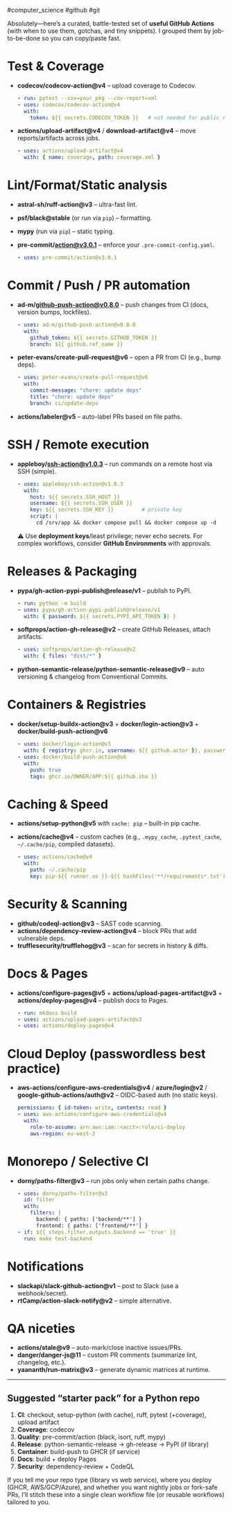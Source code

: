 #computer_science #github #git 

Absolutely—here’s a curated, battle-tested set of **useful GitHub Actions** (with when to use them, gotchas, and tiny snippets). I grouped them by job-to-be-done so you can copy/paste fast.

# Test & Coverage

- **codecov/codecov-action@v4** – upload coverage to Codecov.
    
    ```yaml
    - run: pytest --cov=your_pkg --cov-report=xml
    - uses: codecov/codecov-action@v4
      with:
        token: ${{ secrets.CODECOV_TOKEN }}   # not needed for public repos
    
    ```
    
- **actions/upload-artifact@v4** / **download-artifact@v4** – move reports/artifacts across jobs.
    
    ```yaml
    - uses: actions/upload-artifact@v4
      with: { name: coverage, path: coverage.xml }
    
    ```
    

# Lint/Format/Static analysis

- **astral-sh/ruff-action@v3** – ultra-fast lint.
    
- **psf/black@stable** (or run via `pip`) – formatting.
    
- **mypy** (run via `pip`) – static typing.
    
- **pre-commit/action@v3.0.1** – enforce your `.pre-commit-config.yaml`.
    
    ```yaml
    - uses: pre-commit/action@v3.0.1
    
    ```
    

# Commit / Push / PR automation

- **ad-m/github-push-action@v0.8.0** – push changes from CI (docs, version bumps, lockfiles).
    
    ```yaml
    - uses: ad-m/github-push-action@v0.8.0
      with:
        github_token: ${{ secrets.GITHUB_TOKEN }}
        branch: ${{ github.ref_name }}
    
    ```
    
- **peter-evans/create-pull-request@v6** – open a PR from CI (e.g., bump deps).
    
    ```yaml
    - uses: peter-evans/create-pull-request@v6
      with:
        commit-message: "chore: update deps"
        title: "chore: update deps"
        branch: ci/update-deps
    
    ```
    
- **actions/labeler@v5** – auto-label PRs based on file paths.
    

# SSH / Remote execution

- **appleboy/ssh-action@v1.0.3** – run commands on a remote host via SSH (simple).
    
    ```yaml
    - uses: appleboy/ssh-action@v1.0.3
      with:
        host: ${{ secrets.SSH_HOST }}
        username: ${{ secrets.SSH_USER }}
        key: ${{ secrets.SSH_KEY }}         # private key
        script: |
          cd /srv/app && docker compose pull && docker compose up -d
    
    ```
    
    ⚠️ Use **deployment keys**/least privilege; never echo secrets. For complex workflows, consider **GitHub Environments** with approvals.
    

# Releases & Packaging

- **pypa/gh-action-pypi-publish@release/v1** – publish to PyPI.
    
    ```yaml
    - run: python -m build
    - uses: pypa/gh-action-pypi-publish@release/v1
      with: { password: ${{ secrets.PYPI_API_TOKEN }} }
    
    ```
    
- **softprops/action-gh-release@v2** – create GitHub Releases, attach artifacts.
    
    ```yaml
    - uses: softprops/action-gh-release@v2
      with: { files: "dist/*" }
    
    ```
    
- **python-semantic-release/python-semantic-release@v9** – auto versioning & changelog from Conventional Commits.
    

# Containers & Registries

- **docker/setup-buildx-action@v3** + **docker/login-action@v3** + **docker/build-push-action@v6**
    
    ```yaml
    - uses: docker/login-action@v3
      with: { registry: ghcr.io, username: ${{ github.actor }}, password: ${{ secrets.GITHUB_TOKEN }} }
    - uses: docker/build-push-action@v6
      with:
        push: true
        tags: ghcr.io/OWNER/APP:${{ github.sha }}
    
    ```
    

# Caching & Speed

- **actions/setup-python@v5** with `cache: pip` – built-in pip cache.
    
- **actions/cache@v4** – custom caches (e.g., `.mypy_cache`, `.pytest_cache`, `~/.cache/pip`, compiled datasets).
    
    ```yaml
    - uses: actions/cache@v4
      with:
        path: ~/.cache/pip
        key: pip-${{ runner.os }}-${{ hashFiles('**/requirements*.txt') }}
    
    ```
    

# Security & Scanning

- **github/codeql-action@v3** – SAST code scanning.
- **actions/dependency-review-action@v4** – block PRs that add vulnerable deps.
- **trufflesecurity/trufflehog@v3** – scan for secrets in history & diffs.

# Docs & Pages

- **actions/configure-pages@v5** + **actions/upload-pages-artifact@v3** + **actions/deploy-pages@v4** – publish docs to Pages.
    
    ```yaml
    - run: mkdocs build
    - uses: actions/upload-pages-artifact@v3
    - uses: actions/deploy-pages@v4
    
    ```
    

# Cloud Deploy (passwordless best practice)

- **aws-actions/configure-aws-credentials@v4** / **azure/login@v2** / **google-github-actions/auth@v2** – OIDC-based auth (no static keys).
    
    ```yaml
    permissions: { id-token: write, contents: read }
    - uses: aws-actions/configure-aws-credentials@v4
      with:
        role-to-assume: arn:aws:iam::<acct>:role/ci-deploy
        aws-region: eu-west-2
    
    ```
    

# Monorepo / Selective CI

- **dorny/paths-filter@v3** – run jobs only when certain paths change.
    
    ```yaml
    - uses: dorny/paths-filter@v3
      id: filter
      with:
        filters: |
          backend: { paths: ['backend/**'] }
          frontend: { paths: ['frontend/**'] }
    - if: ${{ steps.filter.outputs.backend == 'true' }}
      run: make test-backend
    
    ```
    

# Notifications

- **slackapi/slack-github-action@v1** – post to Slack (use a webhook/secret).
- **rtCamp/action-slack-notify@v2** – simple alternative.

# QA niceties

- **actions/stale@v9** – auto-mark/close inactive issues/PRs.
- **danger/danger-js@11** – custom PR comments (summarize lint, changelog, etc.).
- **yaananth/run-matrix@v3** – generate dynamic matrices at runtime.

---

## Suggested “starter pack” for a Python repo

1. **CI**: checkout, setup-python (with cache), ruff, pytest (+coverage), upload artifact
2. **Coverage**: codecov
3. **Quality**: pre-commit/action (black, isort, ruff, mypy)
4. **Release**: python-semantic-release → gh-release → PyPI (if library)
5. **Container**: build-push to GHCR (if service)
6. **Docs**: build + deploy Pages
7. **Security**: dependency-review + CodeQL

If you tell me your repo type (library vs web service), where you deploy (GHCR, AWS/GCP/Azure), and whether you want nightly jobs or fork-safe PRs, I’ll stitch these into a single clean workflow file (or reusable workflows) tailored to you.